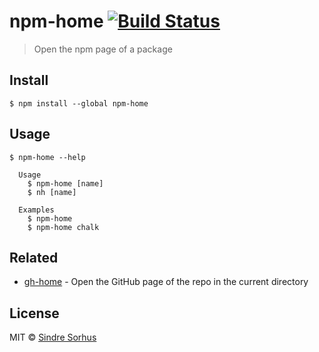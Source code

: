 # npm-home [![Build Status](https://travis-ci.org/sindresorhus/npm-home.svg?branch=master)](https://travis-ci.org/sindresorhus/npm-home)

> Open the npm page of a package


## Install

```
$ npm install --global npm-home
```


## Usage

```
$ npm-home --help

  Usage
    $ npm-home [name]
    $ nh [name]

  Examples
    $ npm-home
    $ npm-home chalk
```


## Related

- [gh-home](https://github.com/sindresorhus/gh-home) - Open the GitHub page of the repo in the current directory


## License

MIT © [Sindre Sorhus](https://sindresorhus.com)
